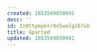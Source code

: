 ```yaml
---
created: 1653569050991
desc: ''
id: 1z0ttpmpktr0o5walg267vb
title: Gparted
updated: 1653569050991
---
```

   
